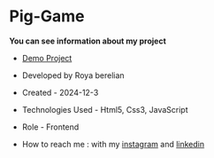 # Pig-Game

**You can see information about my project**



- [Demo Project]()

- Developed by Roya berelian

- Created - 2024-12-3

- Technologies Used - Html5, Css3, JavaScript

- Role - Frontend

- How to reach me : with my [instagram](https://www.instagram.com/berelian.web) and [linkedin](https://www.linkedin.com/in/RoyaBerelian)
